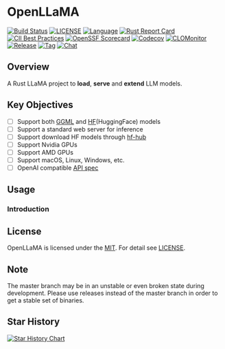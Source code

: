 # OpenLLaMA

[![Build Status](https://github.com/computeio/openllama/actions/workflows/rust.yml/badge.svg)](https://github.com/computeio/openllama/actions/workflows/rust.yml)
[![LICENSE](https://img.shields.io/github/license/computeio/openllama.svg)](https://github.com/computeio/openllama/blob/master/LICENSE)
[![Language](https://img.shields.io/badge/Language-Rust-blue.svg)](https://www.rust-lang.org/)
[![Rust Report Card](https://rust-reportcard.xuri.me/report/github.com/computeio/openllama)](https://rust-reportcard.xuri.me/report/github.com/computeio/openllama)
[![CII Best Practices](https://bestpractices.coreinfrastructure.org/projects/2761/badge)](https://bestpractices.coreinfrastructure.org/projects/6232)
[![OpenSSF Scorecard](https://api.securityscorecards.dev/projects/github.com/computeio/openllama/badge)](https://securityscorecards.dev/viewer/?uri=github.com/computeio/openllama)
[![Codecov](https://img.shields.io/codecov/c/github/computeio/openllama?style=flat-square&logo=codecov)](https://codecov.io/gh/computeio/openllama)
[![CLOMonitor](https://img.shields.io/endpoint?url=https://clomonitor.io/api/projects/cncf/chubao-fs/badge)](https://clomonitor.io/projects/cncf/chubao-fs)
[![Release](https://img.shields.io/github/v/release/computeio/openllama.svg?color=161823&style=flat-square&logo=smartthings)](https://github.com/computeio/openllama/releases)
[![Tag](https://img.shields.io/github/v/tag/computeio/openllama.svg?color=ee8936&logo=fitbit&style=flat-square)](https://github.com/computeio/openllama/tags)
[![Chat](https://img.shields.io/badge/zulip-join_chat-brightgreen.svg)](https://openllama.zulipchat.com/)

## Overview

A Rust LLaMA project to **load**, **serve** and **extend** LLM models.

## Key Objectives

- [ ] Support both [GGML](https://github.com/rustformers/llm/blob/main/crates/ggml/README.md) and [HF](https://github.com/ggerganov/llama.cpp/discussions/2948)(HuggingFace) models
- [ ] Support a standard web server for inference
- [ ] Support download HF models through [hf-hub](https://github.com/huggingface/hf-hub)
- [ ] Support Nvidia GPUs
- [ ] Support AMD GPUs
- [ ] Support macOS, Linux, Windows, etc.
- [ ] OpenAI compatible [API spec](https://spec.openapis.org/oas/latest.html)

## Usage

### Introduction

## License

OpenLLaMA is licensed under the [MIT](https://opensource.org/license/mit).
For detail see [LICENSE](LICENSE).

## Note

The master branch may be in an unstable or even broken state during development. Please use releases instead of the
master branch in order to get a stable set of binaries.

## Star History

[![Star History Chart](https://api.star-history.com/svg?repos=computeio/openllama&type=Date)](https://star-history.com/#computeio/openllama&Date)
